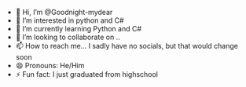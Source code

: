 - 👋 Hi, I’m @Goodnight-mydear
- 👀 I’m interested in python and C#
- 🌱 I’m currently learning Python and C#
- 💞️ I’m looking to collaborate on ..
- 📫 How to reach me... I sadly have no socials, but that would change soon
- 😄 Pronouns: He/Him
- ⚡ Fun fact: I just graduated from highschool

<!---
Goodnight-mydear/Goodnight-mydear is a ✨ special ✨ repository because its `README.md` (this file) appears on your GitHub profile.
You can click the Preview link to take a look at your changes.
--->
